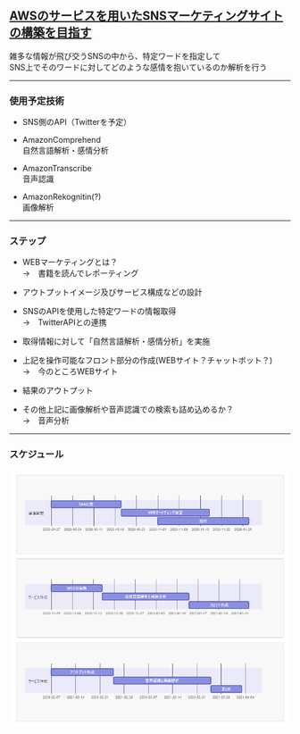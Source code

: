 ## <u>AWSのサービスを用いたSNSマーケティングサイトの構築を目指す</u>  

雑多な情報が飛び交うSNSの中から、特定ワードを指定して  
SNS上でそのワードに対してどのような感情を抱いているのか解析を行う

---

### 使用予定技術
 - SNS側のAPI（Twitterを予定）

 - AmazonComprehend  
   自然言語解析・感情分析

 - AmazonTranscribe  
   音声認識

 - AmazonRekognitin(?)   
   画像解析

---

### ステップ

 - WEBマーケティングとは？  
  →　書籍を読んでレポーティング

 - アウトプットイメージ及びサービス構成などの設計  

 - SNSのAPIを使用した特定ワードの情報取得  
  →　TwitterAPIとの連携

 - 取得情報に対して「自然言語解析・感情分析」を実施  

 - 上記を操作可能なフロント部分の作成(WEBサイト？チャットボット？)  
  →　今のところWEBサイト

 - 結果のアウトプット

 - その他上記に画像解析や音声認識での検索も詰め込めるか？  
  →　音声分析

---

### スケジュール
![alt](assets/image/gantt-mermaid.png)

